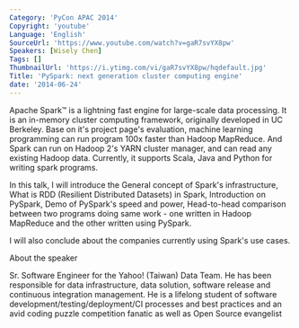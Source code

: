 ```yaml
---
Category: 'PyCon APAC 2014'
Copyright: 'youtube'
Language: 'English'
SourceUrl: 'https://www.youtube.com/watch?v=gaR7svYX8pw'
Speakers: [Wisely Chen]
Tags: []
ThumbnailUrl: 'https://i.ytimg.com/vi/gaR7svYX8pw/hqdefault.jpg'
Title: 'PySpark: next generation cluster computing engine'
date: '2014-06-24'
---
```

Apache Spark™ is a lightning fast engine for large-scale data processing. It is an in-memory cluster computing framework, originally developed in UC Berkeley. Base on it's project page's evaluation, machine learning programming can run program 100x faster than Hadoop MapReduce. And Spark can run on Hadoop 2's YARN cluster manager, and can read any existing Hadoop data. Currently, it supports Scala, Java and Python for writing spark programs. 

In this talk, I will introduce the General concept of Spark's infrastructure, What is RDD (Resilient Distributed Datasets) in Spark, Introduction on PySpark, Demo of PySpark's speed and power, Head-to-head comparison between two programs doing same work - one written in Hadoop MapReduce and the other written using PySpark.

I will also conclude about the companies currently using Spark's use cases.


About the speaker

Sr. Software Engineer for the Yahoo! (Taiwan) Data Team. He has been responsible for data infrastructure, data solution, software release and continuous integration management. He is a lifelong student of software development/testing/deployment/CI processes and best practices and an avid coding puzzle competition fanatic as well as Open Source evangelist